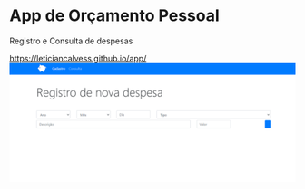 # App de Orçamento Pessoal

Registro e Consulta de despesas 

https://leticiancalvess.github.io/app/
![](imagem.png) 
